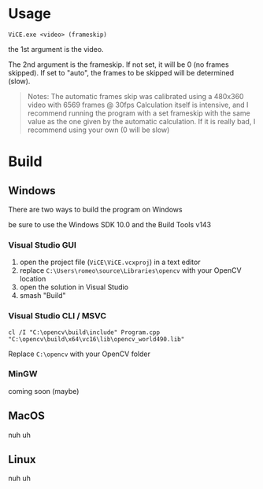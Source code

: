 # Usage
`ViCE.exe <video> (frameskip)`

the 1st argument is the video.

The 2nd argument is the frameskip. If not set, it will be 0 (no frames skipped). If set to "auto", the frames to be skipped will be determined (slow).

> Notes:
> The automatic frames skip was calibrated using a 480x360 video with 6569 frames @ 30fps
> Calculation itself is intensive, and I recommend running the program with a set frameskip with the same value as the one given by the automatic calculation.
> If it is really bad, I recommend using your own (0 will be slow)

# Build
## Windows
There are two ways to build the program on Windows

be sure to use the Windows SDK 10.0 and the Build Tools v143

### Visual Studio GUI
1. open the project file (`ViCE\ViCE.vcxproj`) in a text editor
2. replace `C:\Users\romeo\source\Libraries\opencv` with your OpenCV location
3. open the solution in Visual Studio
4. smash "Build"

### Visual Studio CLI / MSVC
`cl /I "C:\opencv\build\include" Program.cpp "C:\opencv\build\x64\vc16\lib\opencv_world490.lib"`

Replace `C:\opencv` with your OpenCV folder

### MinGW
coming soon (maybe)

## MacOS
nuh uh

## Linux
nuh uh
